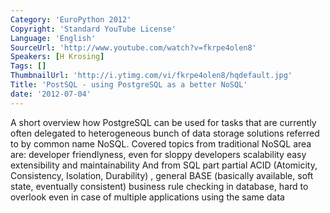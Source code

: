 ```yaml
---
Category: 'EuroPython 2012'
Copyright: 'Standard YouTube License'
Language: 'English'
SourceUrl: 'http://www.youtube.com/watch?v=fkrpe4olen8'
Speakers: [H Krosing]
Tags: []
ThumbnailUrl: 'http://i.ytimg.com/vi/fkrpe4olen8/hqdefault.jpg'
Title: 'PostSQL - using PostgreSQL as a better NoSQL'
date: '2012-07-04'
---
```

A short overview how PostgreSQL can be used for tasks that are currently often
delegated to heterogeneous bunch of data storage solutions referred to by
common name NoSQL. Covered topics from traditional NoSQL area are: developer
friendlyness, even for sloppy developers scalability easy extensibility and
maintainability And from SQL part partial ACID (Atomicity, Consistency,
Isolation, Durability) , general BASE (basically available, soft state,
eventually consistent) business rule checking in database, hard to overlook
even in case of multiple applications using the same data
